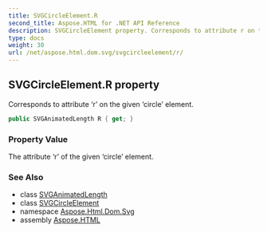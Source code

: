 ```yaml
---
title: SVGCircleElement.R
second_title: Aspose.HTML for .NET API Reference
description: SVGCircleElement property. Corresponds to attribute r on the given circle element
type: docs
weight: 30
url: /net/aspose.html.dom.svg/svgcircleelement/r/
---
```

## SVGCircleElement.R property

Corresponds to attribute ‘r’ on the given ‘circle’ element.

```csharp
public SVGAnimatedLength R { get; }
```

### Property Value

The attribute ‘r’ of the given ‘circle’ element.

### See Also

* class [SVGAnimatedLength](../../../aspose.html.dom.svg.datatypes/svganimatedlength/)
* class [SVGCircleElement](../)
* namespace [Aspose.Html.Dom.Svg](../../svgcircleelement/)
* assembly [Aspose.HTML](../../../)
